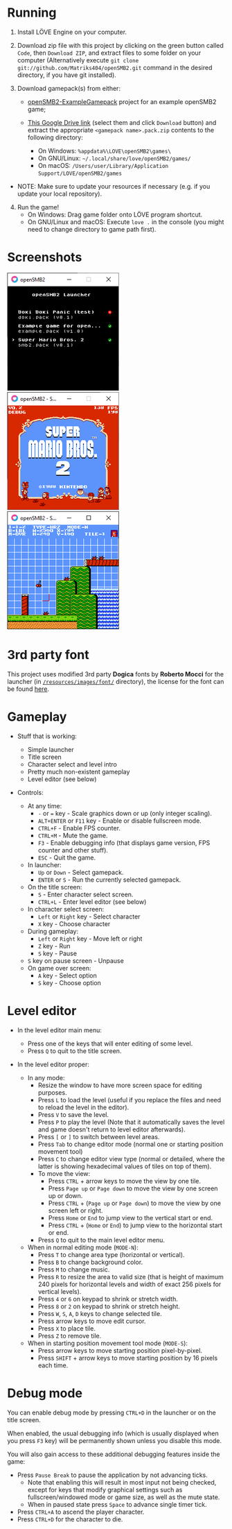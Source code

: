# Running

1. Install LÖVE Engine on your computer.

2. Download zip file with this project by clicking on the green button called `Code`, then `Download ZIP`, and extract files to some folder on your computer (Alternatively execute `git clone git://github.com/Matriks404/openSMB2.git` command in the desired directory, if you have git installed).

3. Download gamepack(s) from either:
	* [openSMB2-ExampleGamepack](https://github.com/Matriks404/openSMB2-ExampleGamepack) project for an example openSMB2 game;

	* [This Google Drive link](https://drive.google.com/drive/folders/1cz5gJ-IXvqTIJ7fUArD30UN9Qg4sfeGX?usp=sharing) (select them and click `Download` button) and extract the appropriate `<gamepack name>.pack.zip` contents to the following directory:
		* On Windows: `%appdata%\LOVE\openSMB2\games\`
		* On GNU/Linux: `~/.local/share/love/openSMB2/games/`
		* On macOS: `/Users/user/Library/Application Support/LOVE/openSMB2/games`

* NOTE: Make sure to update your resources if necessary (e.g. if you update your local repository).

4. Run the game!
	* On Windows: Drag game folder onto LÖVE program shortcut.
	* On GNU/Linux and macOS: Execute `love .` in the console (you might need to change directory to game path first).

# Screenshots

![Launcher](/screenshots/1.png)
![Title screen](/screenshots/2.png)
![Level editor](/screenshots/3.png)

# 3rd party font

This project uses modified 3rd party **Dogica** fonts by **Roberto Mocci** for the launcher (in [`/resources/images/font/`](/resources/images/font/) directory), the license for the font can be found [here](/3rd%20party%20licenses/dogica_license.txt).

# Gameplay

* Stuff that is working:
	* Simple launcher
	* Title screen
	* Character select and level intro
	* Pretty much non-existent gameplay
	* Level editor (see below)

* Controls:
	* At any time:
		* `-` or `=` key - Scale graphics down or up (only integer scaling).
		* `ALT+ENTER` or `F11` key - Enable or disable fullscreen mode.
		* `CTRL+F` - Enable FPS counter.
		* `CTRL+M` - Mute the game.
		* `F3` - Enable debugging info (that displays game version, FPS counter and other stuff).
		* `ESC` - Quit the game.
 	* In launcher:
		* `Up` or `Down` - Select gamepack.
		* `ENTER` or `S` - Run the currently selected gamepack.
	* On the title screen:
		* `S` - Enter character select screen.
		* `CTRL+L` - Enter level editor (see below)
	* In character select screen:
		* `Left` or `Right` key - Select character
		* `X` key - Choose character
	* During gameplay:
		* `Left` or `Right` key - Move left or right
		* `Z` key - Run
		* `S` key - Pause
	* `S` key on pause screen - Unpause
	* On game over screen:
		* `A` key - Select option
		* `S` key - Choose option

# Level editor

* In the level editor main menu:
	* Press one of the keys that will enter editing of some level.
	* Press `Q` to quit to the title screen.

* In the level editor proper:
	* In any mode:
		* Resize the window to have more screen space for editing purposes.
		* Press `L` to load the level (useful if you replace the files and need to reload the level in the editor).
		* Press `V` to save the level.
		* Press `P` to play the level (Note that it automatically saves the level and game doesn't return to level editor afterwards).
		* Press `[` or `]` to switch between level areas.
		* Press `Tab` to change editor mode (normal one or starting position movement tool)
		* Press `C` to change editor view type (normal or detailed, where the latter is showing hexadecimal values of tiles on top of them).
		* To move the view:
			* Press `CTRL` + arrow keys to move the view by one tile.
			* Press `Page up` or `Page down` to move the view by one screen up or down.
			* Press `CTRL` + (`Page up` or `Page down`) to move the view by one screen left or right.
			* Press `Home` or `End` to jump view to the vertical start or end.
			* Press `CTRL` + (`Home` or `End`) to jump view to the horizontal start or end.
		* Press `Q` to quit to the main level editor menu.
	* When in normal editing mode (`MODE-N`):
		* Press `T` to change area type (horizontal or vertical).
		* Press `B` to change background color.
		* Press `M` to change music.
		* Press `R` to resize the area to valid size (that is height of maximum 240 pixels for horizontal levels and width of exact 256 pixels for vertical levels).
		* Press `4` or `6` on keypad to shrink or stretch width.
		* Press `8` or `2` on keypad to shrink or stretch height.
		* Press `W`, `S`, `A`, `D` keys to change selected tile.
		* Press arrow keys to move edit cursor.
		* Press `X` to place tile.
		* Press `Z` to remove tile.
	* When in starting position movement tool mode (`MODE-S`):
		* Press arrow keys to move starting position pixel-by-pixel.
		* Press `SHIFT` + arrow keys to move starting position by 16 pixels each time.

# Debug mode

You can enable debug mode by pressing `CTRL+D` in the launcher or on the title screen.

When enabled, the usual debugging info (which is usually displayed when you press `F3` key) will be permanently shown unless you disable this mode.

You will also gain access to these additional debugging features inside the game:

* Press `Pause Break` to pause the application by not advancing ticks.
	* Note that enabling this will result in most input not being checked, except for keys that modify graphical settings such as fullscreen/windowed mode or game size, as well as the mute state.
	* When in paused state press `Space` to advance single timer tick.
* Press `CTRL+A` to ascend the player character.
* Press `CTRL+D` for the character to die.